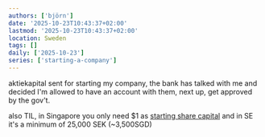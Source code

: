 ```yaml
---
authors: ['björn']
date: '2025-10-23T10:43:37+02:00'
lastmod: '2025-10-23T10:43:37+02:00'
location: Sweden
tags: []
daily: ['2025-10-23']
series: ['starting-a-company']
---
```

aktiekapital sent for starting my company, the bank has talked with me and decided I'm allowed to have an account with them, next up, get approved by the gov't.

also TIL, in Singapore you only need $1 as [starting share capital](https://www.acra.gov.sg/how-to-guides/setting-up-a-local-company/share-capital) and in SE it's a minimum of 25,000 SEK (~3,500SGD)
